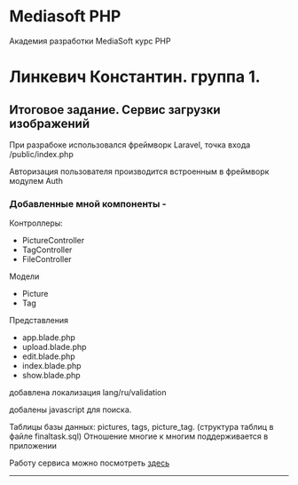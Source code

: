 # Mediasoft PHP
Академия разработки MediaSoft курс PHP
# Линкевич Константин. группа 1.
## Итоговое задание. Сервис загрузки изображений

<p>При разрабоке использовался фреймворк Laravel, точка входа /public/index.php</p>
<p>Авторизация пользователя производится встроенным в фреймворк модулем Auth</p>

### Добавленные мной компоненты - 
<p> Контроллеры:</p>
<ul>
  <li>PictureController</li>
  <li>TagController</li>
  <li>FileController</li>
 </ul> 
  <p> Модели </p>
<ul>
  <li>Picture</li>
  <li>Tag</li>  
 </ul> 
  
  <p> Представления </p>
<ul>
   <li>app.blade.php</li>
  <li>upload.blade.php</li>
  <li>edit.blade.php</li>
  <li>index.blade.php</li>
  <li>show.blade.php</li>
 </ul> 
 <p>добавлена локализация lang/ru/validation</p>
 <p>добалены javascript для поиска.</p>
  <p>Таблицы базы данных: pictures, tags, picture_tag. (структура таблиц в файле finaltask.sql)
 Отношение многие к многим поддерживается в приложении </p>
 
  
  Работу сервиса можно посмотреть [здесь](http://mytestkvl.c1.biz/)
<hr>  
